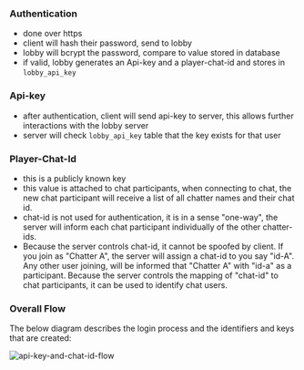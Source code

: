 ### Authentication
- done over https
- client will hash their password, send to lobby
- lobby will bcrypt the password, compare to value stored in database
- if valid, lobby generates an Api-key and a player-chat-id and stores in `lobby_api_key`

### Api-key
- after authentication, client will send api-key to server, this allows further interactions
  with the lobby server
- server will check `lobby_api_key` table that the key exists for that user

### Player-Chat-Id
- this is a publicly known key
- this value is attached to chat participants, when connecting to chat, the new chat participant
  will receive a list of all chatter names and their chat id.
- chat-id is not used for authentication, it is in a sense "one-way", the server will inform each
  chat participant individually of the other chatter-ids.
- Because the server controls chat-id, it cannot be spoofed by client. If you join as "Chatter A",
  the server will assign a chat-id to you say "id-A". Any other user joining, will be informed
  that "Chatter A" with "id-a" as a participant. Because the server controls the mapping of "chat-id"
  to chat participants, it can be used to identify chat users.

### Overall Flow

The below diagram describes the login process and the identifiers and keys that are created:

![api-key-and-chat-id-flow](https://user-images.githubusercontent.com/12397753/68798585-868cc200-060b-11ea-8568-e555c5e69589.png)

